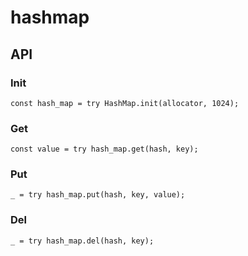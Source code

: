 # hashmap

## API

### Init

```zig
const hash_map = try HashMap.init(allocator, 1024);
```

### Get

```zig
const value = try hash_map.get(hash, key);
```

### Put

```zig
_ = try hash_map.put(hash, key, value);
```

### Del

```zig
_ = try hash_map.del(hash, key);
```
